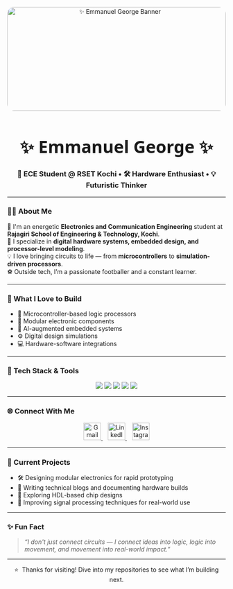 <!-- 🎯 Banner -->
<p align="center">
  <img src="https://github.com/user-attachments/assets/3a8cf58b-3ede-414f-938a-364ef60d2abf" 
       alt="✨ Emmanuel George Banner" 
       width="100%" 
       style="max-height: 240px; object-fit: cover; border-radius: 16px;" />
</p>

<!-- 👤 Name + Tagline -->
<h1 align="center" style="font-size: 2.8em; font-family: 'Segoe UI', Tahoma, Geneva, Verdana, sans-serif;">
  ✨ Emmanuel George ✨
</h1>

<h3 align="center">
  🚀 ECE Student @ RSET Kochi • 🛠️ Hardware Enthusiast • 💡 Futuristic Thinker
</h3>

---

### 👨‍💻 About Me

🔌 I'm an energetic **Electronics and Communication Engineering** student at **Rajagiri School of Engineering & Technology, Kochi**.  
🧠 I specialize in **digital hardware systems, embedded design, and processor-level modeling**.  
💡 I love bringing circuits to life — from **microcontrollers** to **simulation-driven processors**.  
⚽ Outside tech, I’m a passionate footballer and a constant learner.

---

### 🔭 What I Love to Build

- 🧠 Microcontroller-based logic processors  
- 🧩 Modular electronic components  
- 🤖 AI-augmented embedded systems  
- ⚙️ Digital design simulations  
- 💻 Hardware-software integrations

---

### 🧰 Tech Stack & Tools

<p align="center">
  <img src="https://img.shields.io/badge/C++-004482?style=for-the-badge&logo=cplusplus&logoColor=white"/>
  <img src="https://img.shields.io/badge/Arduino-00979D?style=for-the-badge&logo=arduino&logoColor=white"/>
  <img src="https://img.shields.io/badge/Verilog-404040?style=for-the-badge&logoColor=white"/>
  <img src="https://img.shields.io/badge/Fusion%20360-F7DF1E?style=for-the-badge&logo=autodesk&logoColor=black"/>
  <img src="https://img.shields.io/badge/Proteus-222222?style=for-the-badge&logoColor=white"/>
</p>

---

### 🌐 Connect With Me

<p align="center">
  <a href="mailto:emmanuelgeorge1210@gmail.com" target="_blank">
    <img src="https://img.icons8.com/fluency/48/gmail-new.png" alt="Gmail" width="40"/>
  </a>
  &nbsp;&nbsp;
  <a href="https://www.linkedin.com/in/emmanuel--george" target="_blank">
    <img src="https://img.icons8.com/fluency/48/linkedin.png" alt="LinkedIn" width="40"/>
  </a>
  &nbsp;&nbsp;
  <a href="https://www.instagram.com/_emmanuel006__/" target="_blank">
    <img src="https://img.icons8.com/fluency/48/instagram-new.png" alt="Instagram" width="40"/>
  </a>
</p>

---

### 🚧 Current Projects

- 🛠️ Designing modular electronics for rapid prototyping  
- 📘 Writing technical blogs and documenting hardware builds  
- 🌱 Exploring HDL-based chip designs  
- 🔬 Improving signal processing techniques for real-world use

---

### ✨ Fun Fact

> *“I don't just connect circuits — I connect ideas into logic, logic into movement, and movement into real-world impact.”*

---

<p align="center">
  ⭐️ &nbsp;Thanks for visiting! Dive into my repositories to see what I’m building next.
</p>
